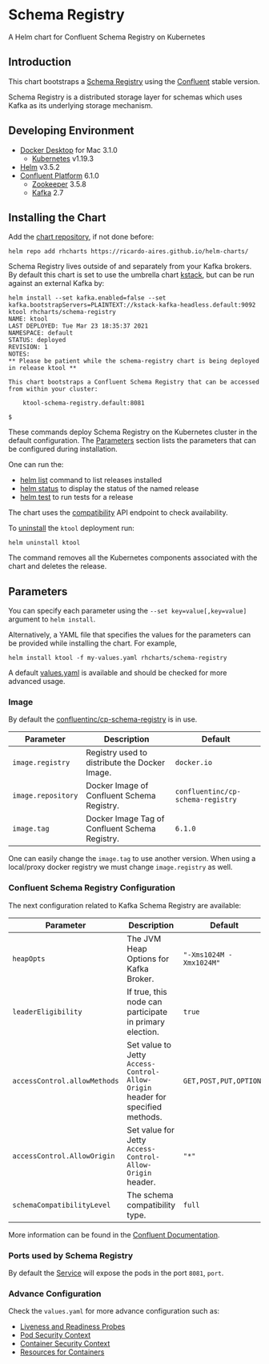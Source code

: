 # Schema Registry

A Helm chart for Confluent Schema Registry on Kubernetes

## Introduction

This chart bootstraps a [Schema Registry](https://docs.confluent.io/platform/current/schema-registry/index.html) using the [Confluent](https://docs.confluent.io/home/kafka-intro.html) stable version.

Schema Registry is a distributed storage layer for schemas which uses Kafka as its underlying storage mechanism.

## Developing Environment

- [Docker Desktop](https://www.docker.com/get-started) for Mac 3.1.0
  - [Kubernetes](https://kubernetes.io) v1.19.3
- [Helm](https://helm.sh) v3.5.2
- [Confluent Platform](https://docs.confluent.io/platform/current/overview.html) 6.1.0
  - [Zookeeper](https://zookeeper.apache.org/doc/r3.6.2/index.html) 3.5.8
  - [Kafka](https://kafka.apache.org/27/documentation.html) 2.7

## Installing the Chart

Add the [chart repository](https://helm.sh/docs/helm/helm_repo_add/), if not done before:

```shell
helm repo add rhcharts https://ricardo-aires.github.io/helm-charts/
```

Schema Registry lives outside of and separately from your Kafka brokers. By default this chart is set to use the umbrella chart [kstack](https://github.com/ricardo-aires/helm-charts/charts/kstack), but can be run against an external Kafka by:

```console
helm install --set kafka.enabled=false --set kafka.bootstrapServers=PLAINTEXT://kstack-kafka-headless.default:9092 ktool rhcharts/schema-registry
NAME: ktool
LAST DEPLOYED: Tue Mar 23 18:35:37 2021
NAMESPACE: default
STATUS: deployed
REVISION: 1
NOTES:
** Please be patient while the schema-registry chart is being deployed in release ktool **

This chart bootstraps a Confluent Schema Registry that can be accessed from within your cluster:

    ktool-schema-registry.default:8081

$
```

These commands deploy Schema Registry on the Kubernetes cluster in the default configuration. The [Parameters](#parameters) section lists the parameters that can be configured during installation.

One can run the:

- [helm list](https://helm.sh/docs/helm/helm_list/) command to list releases installed
- [helm status](https://helm.sh/docs/helm/helm_status/) to display the status of the named release
- [helm test](https://helm.sh/docs/helm/helm_test/) to run tests for a release

The chart uses the [compatibility](https://docs.confluent.io/platform/current/schema-registry/develop/api.html#id1) API endpoint to check availability.

To [uninstall](https://helm.sh/docs/helm/helm_uninstall/) the `ktool` deployment run:

```console
helm uninstall ktool
```

The command removes all the Kubernetes components associated with the chart and deletes the release.

## Parameters

You can specify each parameter using the `--set key=value[,key=value]` argument to `helm install`.

Alternatively, a YAML file that specifies the values for the parameters can be provided while installing the chart. For example,

```console
helm install ktool -f my-values.yaml rhcharts/schema-registry
```

A default [values.yaml](./values.yaml) is available and should be checked for more advanced usage.

### Image

By default the [confluentinc/cp-schema-registry](https://hub.docker.com/r/confluentinc/cp-schema-registry) is in use.

| Parameter          | Description                                    | Default                           |
| ------------------ | ---------------------------------------------- | --------------------------------- |
| `image.registry`   | Registry used to distribute the Docker Image.  | `docker.io`                       |
| `image.repository` | Docker Image of Confluent Schema Registry.     | `confluentinc/cp-schema-registry` |
| `image.tag`        | Docker Image Tag of Confluent Schema Registry. | `6.1.0`                           |

One can easily change the `image.tag` to use another version. When using a local/proxy docker registry we must change `image.registry` as well.

### Confluent Schema Registry Configuration

The next configuration related to Kafka Schema Registry are available:

| Parameter                    | Description                                                                    | Default                 |
| ---------------------------- | ------------------------------------------------------------------------------ | ----------------------- |
| `heapOpts`                   | The JVM Heap Options for Kafka Broker.                                         | `"-Xms1024M -Xmx1024M"` |
| `leaderEligibility`          | If true, this node can participate in primary election.                        | `true`                  |
| `accessControl.allowMethods` | Set value to Jetty `Access-Control-Allow-Origin` header for specified methods. | `GET,POST,PUT,OPTIONS`  |
| `accessControl.AllowOrigin`  | Set value for Jetty `Access-Control-Allow-Origin` header.                      | `"*"`                   |
| `schemaCompatibilityLevel`   | The schema compatibility type.                                                 | `full`                  |

More information can be found in the [Confluent Documentation](https://docs.confluent.io/platform/current/schema-registry/installation/config.html#).

### Ports used by Schema Registry

By default the [Service](https://kubernetes.io/docs/concepts/services-networking/service/#headless-services) will expose the pods in the port `8081`, `port`.

### Advance Configuration

Check the `values.yaml` for more advance configuration such as:

- [Liveness and Readiness Probes](https://kubernetes.io/docs/tasks/configure-pod-container/configure-liveness-readiness-startup-probes/#configure-probes)
- [Pod Security Context](https://kubernetes.io/docs/tasks/configure-pod-container/security-context/#set-the-security-context-for-a-pod)
- [Container Security Context](https://kubernetes.io/docs/tasks/configure-pod-container/security-context/#set-the-security-context-for-a-container)
- [Resources for Containers](https://kubernetes.io/docs/concepts/configuration/manage-resources-containers/)
